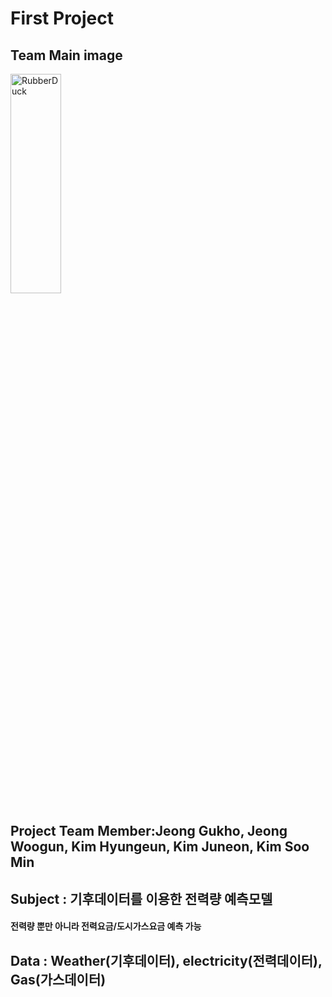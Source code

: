 # First Project
## Team Main image 
<img src="cat_lightning.png" width="40%" height="30%" title="px(픽셀) 크기 설정" alt="RubberDuck"></img>
## Project Team Member:Jeong Gukho, Jeong Woogun, Kim Hyungeun, Kim Juneon, Kim Soo Min 

## Subject : 기후데이터를 이용한 전력량 예측모델
#### 전력량 뿐만 아니라 전력요금/도시가스요금 예측 가능 

## Data : Weather(기후데이터), electricity(전력데이터), Gas(가스데이터)
###
